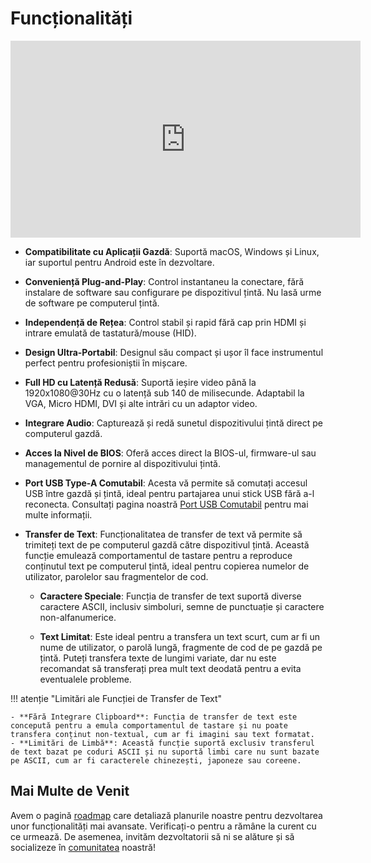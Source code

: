 # Funcționalități

<iframe width="560" height="315" loading="lazy" src="https://www.youtube.com/embed/r3HNUflWGOY?si=84Ek6F9ocHmmGTqW" title="YouTube video player" frameborder="0" allow="accelerometer; autoplay; clipboard-write; encrypted-media; gyroscope; picture-in-picture; web-share" referrerpolicy="strict-origin-when-cross-origin" allowfullscreen></iframe>

- **Compatibilitate cu Aplicații Gazdă**:
  Suportă macOS, Windows și Linux, iar suportul pentru Android este în dezvoltare.

- **Conveniență Plug-and-Play**:
  Control instantaneu la conectare, fără instalare de software sau configurare pe dispozitivul țintă. Nu lasă urme de software pe computerul țintă.

- **Independență de Rețea**:
  Control stabil și rapid fără cap prin HDMI și intrare emulată de tastatură/mouse (HID).

- **Design Ultra-Portabil**:
  Designul său compact și ușor îl face instrumentul perfect pentru profesioniștii în mișcare.

- **Full HD cu Latență Redusă**:
  Suportă ieșire video până la 1920x1080@30Hz cu o latență sub 140 de milisecunde. Adaptabil la VGA, Micro HDMI, DVI și alte intrări cu un adaptor video.

- **Integrare Audio**:
  Capturează și redă sunetul dispozitivului țintă direct pe computerul gazdă.

- **Acces la Nivel de BIOS**:
  Oferă acces direct la BIOS-ul, firmware-ul sau managementul de pornire al dispozitivului țintă.

- **Port USB Type-A Comutabil**:
  Acesta vă permite să comutați accesul USB între gazdă și țintă, ideal pentru partajarea unui stick USB fără a-l reconecta. Consultați pagina noastră [Port USB Comutabil](/usb-switch) pentru mai multe informații.

- **Transfer de Text**:
  Funcționalitatea de transfer de text vă permite să trimiteți text de pe computerul gazdă către dispozitivul țintă. Această funcție emulează comportamentul de tastare pentru a reproduce conținutul text pe computerul țintă, ideal pentru copierea numelor de utilizator, parolelor sau fragmentelor de cod.
  
    - **Caractere Speciale**: Funcția de transfer de text suportă diverse caractere ASCII, inclusiv simboluri, semne de punctuație și caractere non-alfanumerice.

    - **Text Limitat**: Este ideal pentru a transfera un text scurt, cum ar fi un nume de utilizator, o parolă lungă, fragmente de cod de pe gazdă pe țintă. Puteți transfera texte de lungimi variate, dar nu este recomandat să transferați prea mult text deodată pentru a evita eventualele probleme.

!!! atenție "Limitări ale Funcției de Transfer de Text"

    - **Fără Integrare Clipboard**: Funcția de transfer de text este concepută pentru a emula comportamentul de tastare și nu poate transfera conținut non-textual, cum ar fi imagini sau text formatat.
    - **Limitări de Limbă**: Această funcție suportă exclusiv transferul de text bazat pe coduri ASCII și nu suportă limbi care nu sunt bazate pe ASCII, cum ar fi caracterele chinezești, japoneze sau coreene.

## Mai Multe de Venit

Avem o pagină [roadmap](/roadmap) care detaliază planurile noastre pentru dezvoltarea unor funcționalități mai avansate. Verificați-o pentru a rămâne la curent cu ce urmează. De asemenea, invităm dezvoltatorii să ni se alăture și să socializeze în [comunitatea](/community) noastră!